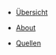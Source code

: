 <!-- docs/_sidebar.md -->


* [Übersicht](./)

* [About](/about/index)

* [Quellen](/contact/index)

